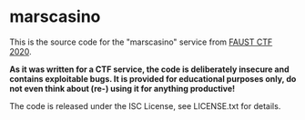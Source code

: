marscasino
==========

This is the source code for the "marscasino" service from [FAUST CTF 2020](https://2020.faustctf.net).

**As it was written for a CTF service, the code is deliberately insecure and contains exploitable bugs. It
is provided for educational purposes only, do not even think about (re-) using it for anything productive!**

The code is released under the ISC License, see LICENSE.txt for details.
